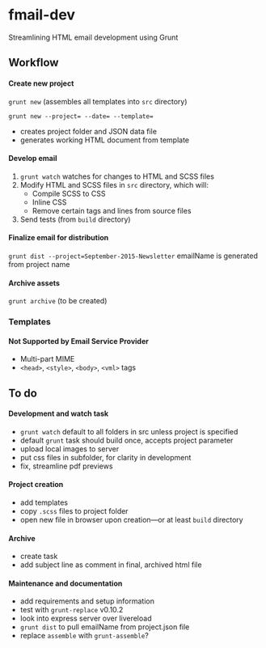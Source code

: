 # fmail-dev
Streamlining HTML email development using Grunt

## Workflow

#### Create new project

`grunt new` (assembles all templates into `src` directory)

`grunt new --project= --date= --template=`
* creates project folder and JSON data file
* generates working HTML document from template

#### Develop email
1. `grunt watch` watches for changes to HTML and SCSS files
2. Modify HTML and SCSS files in `src` directory, which will:
	* Compile SCSS to CSS
	* Inline CSS
	* Remove certain tags and lines from source files
3. Send tests (from `build` directory)

#### Finalize email for distribution
`grunt dist --project=September-2015-Newsletter`
emailName is generated from project name

#### Archive assets
`grunt archive` (to be created)

### Templates
#### Not Supported by Email Service Provider

* Multi-part MIME
* `<head>`, `<style>`, `<body>`, `<vml>` tags

## To do

#### Development and watch task
* `grunt watch` default to all folders in src unless project is specified
* default `grunt` task should build once, accepts project parameter
* upload local images to server
* put css files in subfolder, for clarity in development
* fix, streamline pdf previews

#### Project creation
* add templates
* copy `.scss` files to project folder
* open new file in browser upon creation—or at least `build` directory

#### Archive
* create task
* add subject line as comment in final, archived html file

#### Maintenance and documentation
* add requirements and setup information
* test with `grunt-replace` v0.10.2
* look into express server over livereload
* `grunt dist` to pull emailName from project.json file
* replace `assemble` with `grunt-assemble`?
